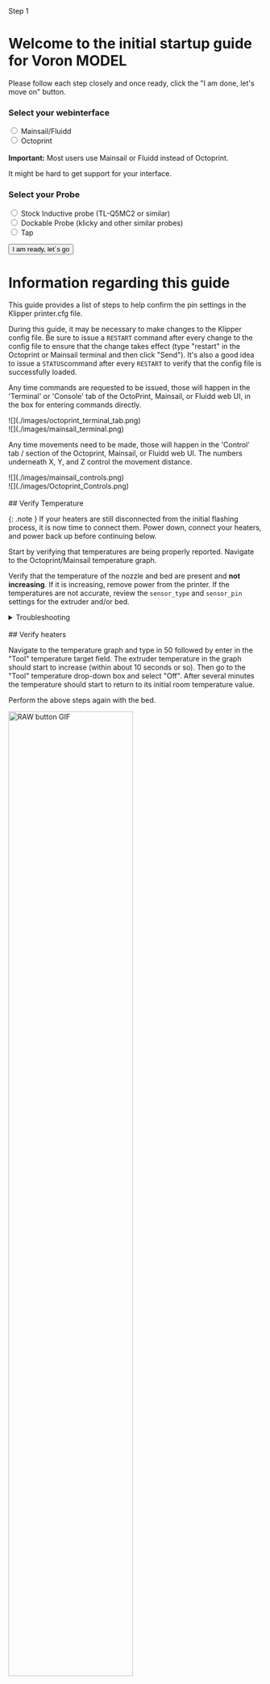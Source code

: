 <!-- 

NOTES ON EDITING: 

The intial startup pages are not in order down here. The order does not matter and can be freely changed in buttons.js (see instructions there)
To add a page, simply copy the code below, put it at the bottom of the page and change the "CHANGE_ME" id to an unusued ID (refer to buttons.js PAGE ID section). If the page you are adding is printer specific, please locate the corresponding section and insert it there. The ID name does not matter but should be chosen somewhat on topic. Once done, refer to Buttons.js to add the page to the site. 

<div id="CHANGE_ME" class="defaulthide hide" markdown="1">
FILL IN YOUR CONTENT HERE IN MARKDOWN
</div>

-->


<!-- leave this stuff here alone :) -->
<link  rel="stylesheet"  href="style.css">
<script src="buttons.js"> </script>
<script src="https://ajax.googleapis.com/ajax/libs/jquery/3.6.3/jquery.min.js"></script>
<body onload="checkstatus(), testscript()">

<!-- progress bar -->
<div class="defaulthide" id="progressdiv">
<div class="progress">
  <div id="progressbar" class="progress-bar progress-bar-striped bg-danger progress-bar-animated" role="progressbar" style="width: 8.33333333333%" aria-valuenow="20" aria-valuemin="0" aria-valuemax="120">Step 1</div>
</div>
</div>

<!-- PAGES BEGIN -->

<!-- Options Selection -->
<div id="0" class="defaulthide hide" markdown="1">

# Welcome to the initial startup guide for Voron <span id="printermodel">MODEL</span>
Please follow each step closely and once ready, click the "I am done, let's move on" button.

### Select your webinterface
<div class="form-check">
  <input class="form-check-input" type="radio" name="flexRadioDefault" id="mainsailos" onchange="hideoctowarning()">
  <label class="form-check-label" for="mainsailos">
    Mainsail/Fluidd
  </label>
</div>

<div class="form-check">
  <input class="form-check-input" type="radio" name="flexRadioDefault" id="octoprint" onchange="showoctowarning()" >
  <label class="form-check-label" for="octoprint">
    Octoprint
  </label>
</div>

<div id="octowarning" class="defaulthide">
 <br>
<div class="alert alert-warning" role="alert"><i class="fa fa-warning"></i><b> Important:</b> Most users use Mainsail or Fluidd instead of Octoprint.<p>It might be hard to get support for your interface.</p></div>
</div>

<div id="ProbeSelect" class="defaulthide hide" markdown="1">

### Select your Probe

  <div class="form-check">
    <input class="form-check-input" type="radio" name="probeSelect" id="inductive">
    <label class="form-check-label" for="inductive">
      Stock Inductive probe (TL-Q5MC2 or similar)
    </label>
  </div>

  <div class="form-check">
    <input class="form-check-input" type="radio" name="probeSelect" id="dockable">
    <label class="form-check-label" for="dockable">
      Dockable Probe  (klicky and other similar probes) 
    </label>
  </div>


  <div id="TapSelect" class="form-check">
    <input class="form-check-input" type="radio" name="probeSelect" id="tap">
    <label class="form-check-label" for="tap">
      Tap
    </label>
  </div>
</div>

<button type="button" class="text-center btn btn-danger margin-right2 btn-spacing-mobile" id="button-start" onclick="start()">I am ready, let´s go</button>




</div> 


<!-- START OF CONTENT-->
<!-- Guide Information -->
<div id="info" class="defaulthide hide" markdown="1">


# Information regarding this guide
This guide provides a list of steps to help confirm the pin settings in the Klipper printer.cfg file.

During this guide, it may be necessary to make changes to the Klipper config file. Be sure to issue a ```RESTART``` command after every change to the config file to ensure that the change takes effect (type "restart" in the Octoprint or Mainsail terminal and then click "Send"). It's also a good idea to issue a ```STATUS```command after every ```RESTART``` to verify that the config file is successfully loaded.

Any time commands are requested to be issued, those will happen in the 'Terminal' or 'Console' tab of the OctoPrint, Mainsail, or Fluidd web UI, in the box for entering commands directly.

<div class="defaulthide octoprintclass" markdown="1">
![](./images/octoprint_terminal_tab.png)
</div>

  
<div class="defaulthide mainsailclass" markdown="1">
![](./images/mainsail_terminal.png)
</div>

Any time movements need to be made, those will happen in the 'Control' tab / section of the Octoprint, Mainsail, or Fluidd web UI. The numbers underneath X, Y, and Z control the movement distance.

<div class="defaulthide mainsailclass" markdown="1">
![](./images/mainsail_controls.png)
</div>


<div class="defaulthide octoprintclass" markdown="1">
![](./images/Octoprint_Controls.png)
</div>
<br>


</div>
 
<!-- Verify your heaters -->
<div class="defaulthide hide" id="verifytemp" markdown="1">
## Verify Temperature 

{: .note }
If your heaters are still disconnected from the initial flashing process, it is now time to connect them.  Power down, 
connect your heaters, and power back up before continuing below.

Start by verifying that temperatures are being properly reported. Navigate to the Octoprint/Mainsail temperature graph.


Verify that the temperature of the nozzle and bed are present and **not increasing**. If it is increasing, remove power from the printer. If the temperatures are not accurate, review the `sensor_type` and `sensor_pin` settings for the extruder and/or bed.
<br>

<details markdown="1" markdown="1">
  <summary>Troubleshooting</summary>
  * If your Thermistors are not working as they should (Rapidly changing temperatures for example). Double check all your crimps and wires. 
  * A Multimeter in continuity mode is a useful tool for this
  * You can also download your klipper log file and upload it to [Klippylyzer](https://klippylyzer.github.io/)
  * If the temperature is rising rapidly, the heater is probably powered for some reason.  This could indicate a wiring error, or an issue with the control board.
</details>
<br>
</div>

<div class="defaulthide hide" id="verifyheater" markdown="1">
## Verify heaters
 

Navigate to the temperature graph and type in 50 followed by enter in the "Tool" temperature target field. The extruder temperature in the graph should start to increase (within about 10 seconds or so). Then go to the "Tool" temperature drop-down box and select "Off". After several minutes the temperature should start to return to its initial room temperature value. 

Perform the above steps again with the bed.



<img src="images/heaters.gif" alt="RAW button GIF" width="70%">

<details markdown="1">
  <summary>Troubleshooting</summary>
  * If the temperature does not increase, then verify the `heater_pin` setting in the config's `[extruder]` or `[heater_bed]` section
  * If the temperature increases on an unexpected sensor, you likely have either the thermistor connections swapped, or the heater connections swapped.
  * For the heated bed, on models with a mains heated bed.
    * check if the SSR indicator light is blinking/solid.  If it is, you know everything up to the ssr is working, but something may be wrong on the mains side.
    * if the SSR light is not on, you likely have an issue on the control side.  One common mistake is getting the polarity of the control wires swapped:  make sure + on the Control board is connected to + on the SSR
</details>

<br>

</div>

<!-- V0 ONLY from now on-->
<!-- V0 Motors and Stepper buzz -->
<div class="defaulthide" id="v0motor" markdown="1">
## Stepper Motor Check

To verify that each stepper motor is operating correctly, send an appropriate `STEPPER_BUZZ` command, such as:

`STEPPER_BUZZ STEPPER=stepper_x`

The STEPPER_BUZZ command will cause the given stepper to move one millimeter in a positive direction and then it will return to its starting position.  This movement cycle will repeat 10 times.

You will be looking for three things:
  1. Ensure that the motor which responds is the one you expected.
  1. Ensure that the motor moves cleanly:  forward, pause, back, pause, repeat.  Lack of movement, or vibrating or buzzing oddly are all cause for concern
  1. Ensure that the motor moves the correct direction first.  If the movement is backwards, it is important to correct at this stage.

{: .note }
A single test of each motor is being used to confirm multiple aspects of its function:  that the motor moves properly, that it's the correct motor, and what direction it moves.  Please make sure you confirm ALL stated expectations for each motor.  You can repeat the test multiple times if needed.


<img src="images/verifysteppers.gif" alt="RAW button GIF" width="70%">

Run this command for each of the motors:

| **Command**                                   | **Expectation**                                                |
|:-------------------------------------------|:----------------------------------------------------------------|
| STEPPER_BUZZ STEPPER=stepper_x           | The back left gantry motor will rotate clockwise first, then back counterclockwise   |
| STEPPER_BUZZ STEPPER=stepper_y           | The back right gantry motor will rotate clockwise first, then back counterclockwise  |
| STEPPER_BUZZ STEPPER=stepper_z           | the bed will move down, then back up                |
| STEPPER_BUZZ STEPPER=extruder            | The extruder moves.  Direction will be tested later for this motor                   |

<details markdown="1">
  <summary>Troubleshooting</summary>
  
* If the stepper does not move at all verify the following: the "enable_pin" and "step_pin" in your printer.cfg.

* If the stepper motor moves but does not return to its original position then verify the "dir_pin" setting.

* If the stepper motor oscillates in an incorrect direction, then it generally indicates that the "dir_pin" for the axis needs to be inverted. To do this, add a '!' in front of the "dir_pin". Example: "dir_pin: !PIN"

* If the motor moves significantly more or significantly less than one millimeter then verify the `rotation_distance` setting.

* If the motor buzzes, check the stepper motor wiring.

</details>
<p></p>
![](./images/V0-motor-configuration-guide.png)
<br>


</div>
<!-- -->
<!-- V0 Homing -->
<div class="defaulthide" id="v0homing" markdown="1">

## XY Homing Check

At this point everything is ready to home X and Y.

{: .warning} 
>You need to be able to quickly stop the printer in case something goes wrong (e.g. the tool head goes the wrong direction).  There are a few ways of doing this:
>
> 1. Use the E-stop button on the display (if installed).  On the Mini12864 it is the small button underneath the main control knob.  Test the button and see what happens -  Klipper should shut down. The Raspberry Pi and OctoPrint/Mainsail/Fluidd should still be running but disconnected from Klipper.  
> 2. Have a computer right next to the printer with the `RESTART` or `M112` command already in the terminal command line.  When you start homing the printer, if it goes in the wrong direction, quickly send the restart command and it will stop the printer.
> 3. As a "nuclear" option, power off the printer with the power switch if something goes wrong.  This is not ideal because it may corrupt the files on the SD card and to recover would require reinstalling everything from scratch.

<div class="defaulthide mainsailclass" markdown="1">
{: .note }
After a shutdown, press the `FIRMWARE_RESTART` button in Mainsail or Fluidd to resume normal operation
</div>
<div class="defaulthide octoprintclass" markdown="1">
{: .note }
After a shutdown, press "Connect" in the upper left corner of OctoPrint. Next, in the Octoprint terminal window send a `FIRMWARE_RESTART` to get the printer back up and running.
</div>

Once there is a _tested_ process for stopping the printer in case of something going wrong,  you can test X and Y movement.   First, send a `G28 X` command. This will only home X: The bed should  *move down slightly and then the toolhead should move to the right until it hits the X endstop*. 

* If the bed moves upwards before moving to the right, you must reverse your z stepper directions in the config.
* If the toolhead moves in an incorrect direction, stop it with emergency stop, take note of what direction it went, and move on to testing Y

Next, test Y: run `G28 Y`.  The bed should move down slightly, and then the toolhead should move towards the back of the printer until it hits the Y endstop.  

{: .note}
In a CoreXY configuration, both motors motors work together to move the printer in X or Y (think Etch A Sketch). As a result, testing X homing alone tells us very little.  We *must* test X and Y in order to determine what (if any) adjustments are needed


If either axis does not move the toolhead in the expected or correct direction, refer to the table below to figure out how to correct it.  If you need to invert the direction of one of the motors, invert the direction pin definition by adding a `!` to the pin name. For example, `dir_pin: PB2` would become `dir_pin: !PB2`.  (if the entry already has a `!`, remove it instead).   If the motors are going in directions that match the lower row of the chart, physically swap your X and Y (A and B) motor connectors at the MCU.

* [stepper x] = Motor B
* [stepper y] = Motor A

## Motor Configuration Guide for the Voron V0


![](./images/V0-motor-configuration-guide.png)

<br>

</div>
<!-- V0 ENDSTOP -->
<div class="defaulthide" id="v0endstop" markdown="1">

## Z Endstop Location 

### V0.2
For V0.2 the Z endstop is located at the bottom of the machine. After homing Z you can use the `Z_ENDSTOP_CALIBRATE` command to find the correct position_endstop value automatically. 

### V0.0 & V0.1
The V0.0 and V0.1 uses the bed assembly to contact the Z endstop switch via an adjustable screw in the T8 nut block. Ideally the activation of that switch will be at the exact bed height at which your nozzle also reaches the bed surface. However there is a window of travel from the moment that switch is activated to the point at which that switch bottoms out, this window is about 0.6mm.  As a result, calibrating Z on these printers is a 2 step process:
1. Adjust the screw, so that the endstop is triggered just slightly before the nozzle hits the bed (within about 0.6mm)
1. Use the  `Z_ENDSTOP_CALIBRATE`routine (below) to fine tune the calibration of the endstop switch in software.

### Z Endstop Calibrate
We will use a piece of copy paper to set the height of our nozzle relative to the endstop position, do this test with your nozzle cold. When the nozzle is heated, its position (relative to the bed) changes due to thermal expansion. This thermal expansion is typically around a 100 microns, which is about the same thickness as a typical piece of printer paper. The exact amount of thermal expansion isn’t crucial, just as the exact thickness of the paper isn’t crucial. Start with the assumption that the two are equal.
* Home z
* Place the piece of copy paper on the bed
* Run the `Z_ENDSTOP_CALIBRATE` command.
<div class="defaulthide octoprintclass" markdown="1">
* move the nozzle closer to the bed in small increments, using `TESTZ Z=` commands.
</div>

<div class="defaulthide mainsailclass" markdown="1">
* a dialog box will open that allows you to move the nozzle up and down by preset amounts.
* move the nozzle closer to the bed in small increments, using the controls in the dialog
</div>
* after each movement push the paper back and forth to check if the nozzle is in contact with the paper and to feel the amount of friction. 
* Continue issuing commands until you feel a small amount of friction when testing with the paper. If too much friction is found then you can use a positive Z value to move the nozzle up.
* Once you have found the correct height, run the `ACCEPT` command
* run the `SAVE_CONFIG` command



This value that we just calculated is now in your config (note: save_config stores things down at the bottom of your config, not in the main section) and it represents the distance from the point that the nozzle touches the bed surface to when the bed assembly triggers the z endstop switch. It also represents your maximum Z travel distance.

<br>




</div>
<!-- Bed Leveling -->
<div class="defaulthide" id="v0bedscrews" markdown="1">
## Bed Leveling

### Bed Screws

The V0 uses manual bed leveling. The bed is small enough and thick enough that a mesh or other types of per print leveling should not be needed. There is a macro in Klipper to help with the manual bed leveling process: `BED_SCREWS_ADJUST`

This tool will move the printer's nozzle to each screw XY location and then move the nozzle to a Z=0.3 height. At this point one can use the "paper test" to adjust the bed screw directly under the nozzle. See the information described in "the paper test", but adjust the bed screw instead of commanding the nozzle to different heights. Adjust the bed screw until there is a small amount of friction when pushing the paper back and forth. This process will move all three mounting points of your bed closer to the nozzle so it is critical that you re-run the Z offset adjust after completing this section.

Once the screw is adjusted so that a small amount of friction is felt, run either the `ACCEPT` or `ADJUSTED` command. Use the `ADJUSTED` command if the bed screw needed an adjustment (typically anything more than about 1/8th of a turn of the screw). Use the `ACCEPT` command if no significant adjustment is necessary. Both commands will cause the tool to proceed to the next screw. (When an `ADJUSTED` command is used, the tool will schedule an additional cycle of bed screw adjustments; the tool completes successfully when all bed screws are verified to not require any significant adjustments.) One can use the `ABORT` command to exit the tool early.

After the `BED_SCREWS_ADJUST` command has been completed rerun the `Z_ENDSTOP_CALIBRATE` command to to bring your nozzle to the correct Z=0 position.

<br>

</div>

<!-- 00 Point -->
<div class="defaulthide" id="v000" markdown="1">
## Define 0,0 Point

The homing position is not at the typical location of 0,0 but at the maximum travel location.  The actual numbers vary by printer build size.

Depending on bed location, the positional parameters may need to be adjusted to re-locate the 0,0 point.

1. Start by re-running `G28 X Y` to home X and Y.  After this, the nozzle will be at the maximum X,Y as defined by *position_max* under *[stepper_x]* and *[stepper_y]*. 
2. Using the OctoPrint or Mainsail controls, move the nozzle to the front left corner of the bed.
3. If the left corner of the bed cannot be reached within 3-5mm, the bed location needs to be physically adjusted (if possible). Move the bed on the extrusions or move the extrusions to get the bed location within range.
	* If questionable, turn off motors and attempt to move the gantry by hand to see if the front left corner can physically be reached by the nozzle.
4. Once the nozzle is close to the front left corner of the bed but still on the bed, send an `M114` command to retrieve the current location.
	* *Note: Due to other tolerances, it is usually not recommended to have the 0,0 exactly on the corner of the bed or build surface. Spec bed sizes are always slightly larger than the defined print volume so print volume loss will be minimal.*

If X and Y offsets are less than 1mm and 0,0 is over the bed, nothing needs to be changed.

If X and Y offsets are within 5mm or 0,0 is past the bed, the *position_max* values should be adjusted to change where the 0,0 point is computed.  If the 0,0 is over the bed, the distance from the home point to the front left (*position_max*) must be increased.  If the 0,0 is past the bed, the distance must be decreased. The amount is determined by the output of the `M114` command. Update *position_max* and *position_endstop* for both *[stepper_x]* and *[stepper_y]* as follows:

* For X: New = Current - Get Position X (M114) Result
* For Y: New = Current - Get Position Y (M114) Result

*If the Z endstop pin location has been previously defined, be sure to re-follow the process to set the Z endstop pin location (if applicable).*

If anything is updated in the printer configuration file, save the file and restart Klipper using `FIRMWARE_RESTART`.

</div>

<!-- V0 END-->

<!-- V1/Trident START-->
<!-- Trident Motor Check-->
<div class="defaulthide" id="v1motor" markdown="1">
## Stepper Motor Check

To verify that each stepper motor is operating correctly, send a `STEPPER_BUZZ` command, such as:

`STEPPER_BUZZ STEPPER=stepper_x`

The STEPPER_BUZZ command will cause the given stepper to move one millimeter in a positive direction and then it will return to its starting position.  This movement cycle will repeat 10 times.

You will be looking for three things:
  1. Ensure that the motor which responds is the one you expected.
  1. Ensure that the motor moves cleanly:  forward, pause, back, pause, repeat.  Lack of movement, or vibrating or buzzing oddly are all cause for concern
  1. Ensure that the motor moves the correct direction first.  If the movement is backwards, it is important to correct at this stage.

{: .note }
A single test of each motor is being used to confirm multiple aspects of its function:  that the motor moves properly, that it's the correct motor, and what direction it moves.  Please make sure you confirm ALL stated expectations for each motor.  You can repeat the test multiple times if needed.


<img src="images/verifysteppers.gif" alt="RAW button GIF" width="70%">

Run this command for each of the motors:

| **Command**                                   | **Expectation**                                                |
|:-------------------------------------------|:----------------------------------------------------------------|
| STEPPER_BUZZ STEPPER=stepper_x           | The back left gantry motor will rotate clockwise first, then back counterclockwise   |
| STEPPER_BUZZ STEPPER=stepper_y           | The back right gantry motor will rotate clockwise first, then back counterclockwise  |
| STEPPER_BUZZ STEPPER=stepper_z           | the front left corner of the bed moves down, then back up                |
| STEPPER_BUZZ STEPPER=stepper_z1          | the back of the bed moves down, then back up                                   |
| STEPPER_BUZZ STEPPER=stepper_z2          | The front right corner of the bed moves down, then back up                           |
| STEPPER_BUZZ STEPPER=extruder            | The extruder moves.  Direction will be tested later for this motor                   |


<details markdown="1">
  <summary>Troubleshooting</summary>
  
* If the stepper does not move at all
  * Verify the `enable_pin` and `step_pin` in your printer.cfg.
  * Verify that the motor driver has power

* If the stepper motor moves but does not return to its original position then verify the `dir_pin` setting.

* If the wrong motor moves, verify that the correct motors are plugged into the correct ports of the controller

* If the stepper motor movement is backwards, then it generally indicates that the "dir_pin" for the axis needs to be inverted. Add a '!' in front of the "dir_pin", or remove it if already present. Example: `dir_pin: PA1` -> `dir_pin: !PA1`

* If the load moves significantly more or significantly less than one millimeter then verify the `rotation_distance` setting.

* If the motor buzzes without making clean 1mm movements, check the [stepper motor wiring](/build/electrical/#stepper-motor-wiring)

</details>

![](./images/VT-motor-configuration-guide.png)

<br>


</div>
<!-- Trident Homing -->
<div class="defaulthide" id="v1homing" markdown="1">

## XY Homing Check

At this point everything is ready to home X and Y.

{: .warning} 
>You need to be able to quickly stop the printer in case something goes wrong (e.g. the tool head goes the wrong direction).  There are a few ways of doing this:
>
> 1. Use the E-stop button on the display (if installed).  On the Mini12864 it is the small button underneath the main control knob.  Test the button and see what happens -  Klipper should shut down. The Raspberry Pi and OctoPrint/Mainsail/Fluidd should still be running but disconnected from Klipper.  
> 2. Have a computer right next to the printer with the `RESTART` or `M112` command already in the terminal command line.  When you start homing the printer, if it goes in the wrong direction, quickly send the restart command and it will stop the printer.
> 3. As a "nuclear" option, power off the printer with the power switch if something goes wrong.  This is not ideal because it may corrupt the files on the SD card and to recover would require reinstalling everything from scratch.

<div class="defaulthide mainsailclass" markdown="1">
{: .note }
After a shutdown, press the `FIRMWARE_RESTART` button in Mainsail or Fluidd to resume normal operation
</div>
<div class="defaulthide octoprintclass" markdown="1">
{: .note }
After a shutdown, press "Connect" in the upper left corner of OctoPrint. Next, in the Octoprint terminal window send a `FIRMWARE_RESTART` to get the printer back up and running.
</div>

Once there is a _tested_ process for stopping the printer in case of something going wrong,  you can test X and Y movement.   First, send a `G28 X` command. This will only home X: The bed should  *move down slightly and then the toolhead should move to the right until it hits the X endstop*. 

* If the bed moves upwards before moving to the right, you must reverse your z stepper directions in the config.
* If the toolhead moves in an incorrect direction, stop it with emergency stop, take note of what direction it went, and move on to testing Y

Next, test Y: run `G28 Y`.  The toolhead should move up slightly, and then towards the back of the printer until it hits the Y endstop.  

{: .note}
In a CoreXY configuration, both motors motors work together to move the printer in X or Y (think Etch A Sketch). As a result, testing X homing alone tells us very little.  We *must* test X and Y in order to determine what (if any) adjustments are needed


If either axis does not move the toolhead in the expected or correct direction, refer to the table below to figure out how to correct it.  If you need to invert the direction of one of the motors, invert the direction pin definition by adding a `!` to the pin name. For example, `dir_pin: PB2` would become `dir_pin: !PB2`.  (if the entry already has a `!`, remove it instead).   If the motors are going in directions that match the lower row of the chart, physically swap your X and Y (A and B) motor connectors at the MCU.

* [stepper x] = Motor B
* [stepper y] = Motor A

## Motor Configuration Guide for the Voron Trident


![](./images/VT-motor-configuration-guide.png)

<br>

</div>


<!-- Trident Leveling-->


<div class="defaulthide" id="ztilt" markdown="1">
## Bed Leveling

### Z Tilt 

The Trident uses automated bed leveling using 3 motors.  There is a macro `Z_TILT_ADJUST` built into Klipper for that function. It is very similar to the `QUAD_GANTRY_LEVEL` used by V2, but supports 3 or more motors. Run the `Z_TILT_ADJUST` and it will probe each of the 3 points 3 times, average the readings, then make adjustments until the gantry is level.

After that process has been completed, re-home z by running `G28 Z`.

### Tilt with Heated Bed and Chamber

Set your bed temperature to 100C

This will be the first time that a `Z_TILT_ADJUST` has been run at a high chamber temperature.  To ensure that the probe has stabilized with the heated bed at 100C run `PROBE_ACCURACY` with the nozzle at the center of the bed.  If the values are trending (increasing or decreasing) throughout the 10 probes or the standard deviation is greater than 0.003mm, wait another 5 minutes and try again.

Once the readings are stable, run `Z_TILT_ADJUST`.  Make a note of how long the probe readings took to stabilize for when starting prints - typically a cold printer takes 10-20 minutes to stabilize at temperature.

</div>





<!-- V1 END -->
<!-- V2 Start -->
<!-- V2 Motors -->

<div class="defaulthide" id="v2motor" markdown="1">
## Stepper Motor Check

To verify that each stepper motor is operating correctly, send a command such as :

`STEPPER_BUZZ STEPPER=stepper_x`

The STEPPER_BUZZ command will cause the given stepper to move one millimeter in a positive direction and then it will return to its starting position.  This movement cycle will repeat 10 times.

You will be looking for three things:
  1. Ensure that the motor which responds is the one you expected.
  1. Ensure that the motor moves cleanly:  forward, pause, back, pause, repeat.  Lack of movement, or vibrating or buzzing oddly are all cause for concern
  1. Ensure that the motor moves the correct direction first.  If the movement is backwards, it is important to correct at this stage.

{: .note }
A single test of each motor is being used to confirm multiple aspects of its function:  that the motor moves properly, that it's the correct motor, and what direction it moves.  Please make sure you confirm ALL stated expectations for each motor.  You can repeat the test multiple times if needed.


<img src="images/verifysteppers.gif" alt="RAW button GIF" width="70%">

Run this command for each of the motors:

| **Command**                                   | **Expectation**                                                |
|:-------------------------------------------|:----------------------------------------------------------------|
| STEPPER_BUZZ STEPPER=stepper_x           | The back left gantry motor will rotate clockwise first, then back counterclockwise   |
| STEPPER_BUZZ STEPPER=stepper_y           | The back right gantry motor will rotate clockwise first, then back counterclockwise  |
| STEPPER_BUZZ STEPPER=stepper_z           | the front left corner of the bed moves up, then back down                |
| STEPPER_BUZZ STEPPER=stepper_z1          | the back left corner of the bed moves up, then back down                            |
| STEPPER_BUZZ STEPPER=stepper_z2          | The back right corner of the bed moves up, then back down                           |
| STEPPER_BUZZ STEPPER=stepper_z3          | The front right corner of the bed moves up, then back down                           |
| STEPPER_BUZZ STEPPER=extruder            | The extruder moves.  Direction will be tested later for this motor                   |


<details markdown="1">
  <summary>Troubleshooting</summary>
  
* If the stepper does not move at all
  * Verify the `enable_pin` and `step_pin` in your printer.cfg.
  * Verify that the motor driver has power

* If the stepper motor moves but does not return to its original position then verify the `dir_pin` setting.

* If the wrong motor moves, verify that the correct motors are plugged into the correct ports of the controller

* If the stepper motor movement is backwards, then it generally indicates that the "dir_pin" for the axis needs to be inverted. Add a '!' in front of the "dir_pin", or remove it if already present. Example: `dir_pin: PA1` -> `dir_pin: !PA1`

* If the load moves significantly more or significantly less than one millimeter then verify the `rotation_distance` setting.

* If the motor buzzes without making clean 1mm movements, check the [stepper motor wiring](/build/electrical/#stepper-motor-wiring)

</details><p></p>

![](./images/V2-motor-configuration-guide.png)

<br>


</div>
<!-- V2 Homing -->
<div class="defaulthide" id="v2homing" markdown="1">

## XY Homing Check

At this point everything is ready to home X and Y.

**Important:** You need to be able to quickly stop the printer in case something goes wrong (e.g. the tool head goes the wrong direction).  There are a few ways of doing this:

1. Use the E-stop button on the display (if installed).  On the Mini12864 it is the small button underneath the main control knob.  Test the button and see what happens -  Klipper should shut down. Raspberry Pi and OctoPrint/Mainsail/Fluidd should still be running but disconnected from Klipper.  Press "Connect" in the upper left corner of OctoPrint, then in the Octoprint terminal window send a `FIRMWARE_RESTART` to get the printer back up and running.
2. Have a computer right next to the printer with the `RESTART` or `M112` command already in the terminal command line in OctoPrint.  When you start homing the printer, if it goes in the wrong direction, quickly send the restart command and it will stop the printer.
3. As a "nuclear" option, power off the printer with the power switch if something goes wrong.  This is not ideal because it may corrupt the files on the SD card and to recover would require reinstalling everything from scratch.

Once there is a _tested_ process for stopping the printer in case of something going wrong,  you can test X and Y movement.  *note: you will need to test X AND Y before you can correctly determine what adjustments are needed.*  First, send a `G28 X` command. This will only home X: The tool head should *move up slightly and then move to the right until it hits the X endstop*. If it moves any other direction, abort, take note, but still move on to testing Y. Next, test Y: run `G28 Y`.  The toolhead should move to the back of the printer until it hits the Y endstop. In a CoreXY configuration, both motors have to move in order to get the toolhead to go in only and X or Y direction (think Etch A Sketch). If the gantry moves downward first before moving to the right, you must reverse your z stepper directions in the config.

If either axis does not move the toolhead in the expected or correct direction, refer to the table below to figure out how to correct it.  If you need to invert the direction of one of the motors, invert the direction pin definition by adding a `!` to the pin name. For example, `dir_pin: PB2` would become `dir_pin: !PB2`.  (if the entry already has a `!`, remove it instead).   If the motors are going in directions that match the lower row of the chart, physically swap your X and Y (A and B) motor connectors on the MCU.

* [stepper x] = Motor B
* [stepper y] = Motor A

## Motor Configuration Guide for the Voron V2


![](./images/V2-motor-configuration-guide.png)

<br>

</div>

<!-- V2 Bed Leveling -->
<div class="defaulthide" id="qgl" markdown="1">
## Bed Leveling

### Quad Gantry Level 

Since the V2 uses 4 independent Z motors, the entire gantry system must be specially levelled.  The macro to call this process is `QUAD_GANTRY_LEVEL` (sometimes referred to in conversation as 'QGL').  It will probe each of 4 points 3 times, average the readings, then make adjustments until the gantry is level.

If the process fails due to an “_out of bounds_” error, disable your stepper motors and slowly move your gantry or bed by hand until it is approximately flat. Re-home your printer (`G28`) and then rerun the sequence. You may have to run it more than once.  Make sure that the adjustment value for each stepper motor converges to 0. If it diverges, check to make sure you have your stepper motors wired to the correct stepper driver (check documentation).

### QGL with Heated Bed and Chamber

Run a `G28` command to home the printer since a `SAVE_CONFIG` restarts the printer.

This will be the first time that a Quad Gantry Level has been run at a high chamber temperature.  To ensure that the probe has stabilized with the heated bed at 100C and the hot end at 240C, run `PROBE_ACCURACY` with the nozzle at the center of the bed.  If the values are trending (increasing or decreasing) throughout the 10 probes or the standard deviation is greater than 0.003mm, wait another 5 minutes and try again.

Once the readings are stable, run `QUAD_GANTRY_LEVEL`.  Make a note of how long the probe readings took to stabilize for when starting prints - typically a cold printer takes 10-20 minutes to stabilize at temperature.

#### Common QGL Problems

* If the QGL is having issues with too high of a standard deviation and the printer is heated and stable, check Z belt tension.  Make sure they are reasonably tight and even.
* If QGL fails with being unable to reach the probe in time, do a `FIRMWARE_RESTART`, manually level the bed as closely as possible, then home (`G28`) and re-attempt.



</div>


<!-- V2 END -->

<!-- VSW START -->
<!-- VWS Motors -->
<div class="defaulthide" id="vswmotor" markdown="1">
## Stepper Motor Check

To verify that each stepper motor is operating correctly, send a `STEPPER_BUZZ` command, such as:

`STEPPER_BUZZ STEPPER=stepper_x`

The STEPPER_BUZZ command will cause the given stepper to move one millimeter in a positive direction and then it will return to its starting position.  This movement cycle will repeat 10 times.

You will be looking for three things:
  1. Ensure that the motor which responds is the one you expected.
  1. Ensure that the motor moves cleanly:  forward, pause, back, pause, repeat.  Lack of movement, or vibrating or buzzing oddly are all cause for concern
  1. Ensure that the motor moves the correct direction first.  If the movement is backwards, it is important to correct at this stage.

{: .note }
A single test of each motor is being used to confirm multiple aspects of its function:  that the motor moves properly, that it's the correct motor, and what direction it moves.  Please make sure you confirm ALL stated expectations for each motor.  You can repeat the test multiple times if needed.


<img src="images/verifysteppers.gif" alt="RAW button GIF" width="70%">

Run this command for each of the motors:

| **Command**                                   | **Expectation**                                                |
|:-------------------------------------------|:----------------------------------------------------------------|
| STEPPER_BUZZ STEPPER=stepper_x           | The left hand gantry motor will rotate counterclockwise first, then back clockwise   |
| STEPPER_BUZZ STEPPER=stepper_y           | The bed will move forward first, then return backward
| STEPPER_BUZZ STEPPER=stepper_z           | The right hand gantry motor will rotate counterclockwise first, then back clockwise                |
| STEPPER_BUZZ STEPPER=extruder            | The extruder moves.  Direction will be tested later for this motor                   |


<details markdown="1">
  <summary>Troubleshooting</summary>
  
* If the stepper does not move at all
  * Verify the `enable_pin` and `step_pin` in your printer.cfg.
  * Verify that the motor driver has power

* If the stepper motor moves but does not return to its original position then verify the `dir_pin` setting.

* If the wrong motor moves, verify that the correct motors are plugged into the correct ports of the controller

* If the stepper motor movement is backwards, then it generally indicates that the "dir_pin" for the axis needs to be inverted. Add a '!' in front of the "dir_pin", or remove it if already present. Example: `dir_pin: PA1` -> `dir_pin: !PA1`

* If the load moves significantly more or significantly less than one millimeter then verify the `rotation_distance` setting.

* If the motor buzzes without making clean 1mm movements, check the [stepper motor wiring](/build/electrical/#stepper-motor-wiring)

</details>

![](./images/SW-motor-configuration-guide.png)

<br>


</div>

<!-- VSW Endstops -->
<div  class="defaulthide"  id="vswendstop"  markdown="1">

## Endstop Check

{: .note }
this document describes testing x and y endstops.  if you will be using sensorless homing, test any physical endstops you do have, and refer to the [sensorless homing guide](/tuning/sensorless.html).

Slowly move the toolhead and bed to the center, then send the `QUERY_ENDSTOPS` command. The terminal window should respond with the following:


```
Send: QUERY_ENDSTOPS

Recv: x:open y:open z:open
```

If either "X" or "Y" shows "triggered", double-check to make sure none of them are pressed. 

Next, move the toolhead all the way to the right until you hear a clicking sound, then send the `QUERY_ENDSTOPS` command again. <br>

Make sure that the X endstop says "triggered" and the Y and Z endstops stay open.

Next, return the toolhead to the middle, and move the bed all the way forward.   This should result in the Y endstop reading "triggered" 

{: .note }
The Voron Switchwire, uses a "probe virtual endstop" for Z, so the Z endstop will be dealt with in a later step


<details  markdown="1">

<summary>Troubleshooting</summary>

* <p markdown="1">If one of the endstops acts backwards (reading "TRIGGERED" when open and vice-versa), go into the printer configuration file (typically printer.cfg) and add or remove the ! in front of the pin identifier. 
For example, if the X endstop was inverted, add a ! in front of the pin number as follows: 
<br>`endstop_pin: P1.28` -> `endstop_pin: !P1.28` 
<br>Be warned however:  All stock Voron endstops are N.C. switches connected to GND.  If a stock endstop requires `!` it may indicate a wiring issue</p>

* <p>If the endstop cannot be reached with the toolhead, make sure that you don't have any rubber rail stoppers left on the rail. </p>

* <p>If there are no rubber rail stoppers in place and you still can't trigger the endstop, make sure that your gantry is deracked. <a  href="https://www.youtube.com/watch?v=cOn6u9kXvy0">Gantry deracking</a>  </p>

* if a switch seems "slow" to respond, you may need to add a software controlled pullup to its pin, using `^`.  Most controllers in Vorons have hardwired pullups, and do not require this, but there are always exceptions.

</details>

<br />


</div>

<!-- V0 Homing -->
<div class="defaulthide" id="vswhoming" markdown="1">

## XY Homing Check

At this point everything is ready to home X and Y.

{: .warning} 
>You need to be able to quickly stop the printer in case something goes wrong (e.g. the tool head goes the wrong direction).  There are a few ways of doing this:
>
> 1. Use the E-stop button on the display (if installed).  On the Mini12864 it is the small button underneath the main control knob.  Test the button and see what happens -  Klipper should shut down. The Raspberry Pi and OctoPrint/Mainsail/Fluidd should still be running but disconnected from Klipper.  
> 2. Have a computer right next to the printer with the `RESTART` or `M112` command already in the terminal command line.  When you start homing the printer, if it goes in the wrong direction, quickly send the restart command and it will stop the printer.
> 3. As a "nuclear" option, power off the printer with the power switch if something goes wrong.  This is not ideal because it may corrupt the files on the SD card and to recover would require reinstalling everything from scratch.

<div class="defaulthide mainsailclass" markdown="1">
{: .note }
After a shutdown, press the `FIRMWARE_RESTART` button in Mainsail or Fluidd to resume normal operation
</div>
<div class="defaulthide octoprintclass" markdown="1">
{: .note }
After a shutdown, press "Connect" in the upper left corner of OctoPrint. Next, in the Octoprint terminal window send a `FIRMWARE_RESTART` to get the printer back up and running.
</div>

Once there is a _tested_ process for stopping the printer in case of something going wrong,  you can test X and Y movement.   
First, test Y: run `G28 Y`.  The toolhead should move up slightly, and then the bed should move forward until it triggers the Y endstop.  If the bed moves the wrong direction, you probably need to invert its dir_pin.

{: .note}
In a CoreXZ configuration, two motors motors work together to move the printer in X and Z (think Etch A Sketch). As a result, you need to look at something that was supposed to be an X move, AND something that was supposed to be a Z move to fully identify problems.

Next, send a `G28 X` command. This will only home X: The toolhead should  move up slightly and then move to the right until it hits the X endstop. 

Finally, send a `G28 Z` command.  Note that this will actually force homing all axes.  So:
  1. The toolhead will lift slightly
  1. The toolhead will home to the right
  1. The bed will home to the front
  1. The toolhead  and bed (X and Y axes) will return to center
  1. The toolhead will move down, and home to the bed, using the probe

* If the toolhead moves differently than expected, use the chart below to correct it.
* If the bed moves unexpectedly, this probably means the Y motor is swapped with one of the X/Z motors.




If the x or z axis does not move the toolhead in the expected or correct direction, refer to the table below to figure out how to correct it.  If you need to invert the direction of one of the motors, invert the direction pin definition by adding a `!` to the pin name. For example, `dir_pin: PB2` would become `dir_pin: !PB2`.  (if the entry already has a `!`, remove it instead).   If the motors are going in directions that match the lower row of the chart, physically swap your X and Y (A and B) motor connectors at the MCU.

## Motor Configuration Guide for the Voron Switchwire


![](./images/SW-motor-configuration-guide.png)

<br>

</div>

<div class="defaulthide" id="vwsbedlocating"  markdown="1">
</div>





<!-- VSW END -->

<!--  GENERAL STUFF GOES HERE -->

<!-- Endstop Pin -->
<div class="defaulthide" id="zendstop" markdown="1">
## Z Endstop Pin Location

<div class="defaulthide dockableclass" markdown=1>
{: .note }
Some dockable probe users choose to use their probe as a "z virtual endstop", and thus will not have a z endstop to locate.  If this is you, you probably just want to use the coordinates of the center of your bed for this step.  Also note that these coordinates will likely be in your "klicky macros", rather than the locations mentioned below.
</div>

<div class="defaulthide tapclass" markdown=1>
{: .note }
As a Tap user, you do not actually have a z endstop to locate.  Instead, simply set the  `[homing_override]` or `[safe_z_home]` coordinates to the center of your bed
</div>

* Start by re-running `G28 X Y` to home X and Y.
* Using the software controls, move the nozzle until it is directly over the Z endstop switch.
* Send an `M114` command and record the X and Y values.
* Update the homing routing in the printer configuration file under *[homing_override]* or *[safe\_z\_home]* with those values.
* Restart Klipper with `FIRMWARE_RESTART`. 
* Run a full `G28` and make sure that the printer properly homes X, Y, and Z.  
</div>

<!-- Probe Check -->
<div class="defaulthide" id="probecheck" markdown="1">

## Probe Check

<div class="defaulthide dockableclass" markdown=1>
{: .note }
If you haven't already, this is probably a good time to get your dockable probe up and running, including picking up out of the dock. If you are using klicky macros, there is documentation [here](https://github.com/jlas1/Klicky-Probe/tree/main/Klipper_macros).  You should NOT enable the klicky meshing module at this time:  that will come later.
</div>

### Probe Testing

With the toolhead in the center of the bed, reconfirm that the probe is working correctly.
<div class="defaulthide inductiveclass" markdown=1>
When it is far from the bed, `QUERY_PROBE` should return “open”. When a metal object is close to the probe, `QUERY_PROBE` should return “triggered”. If the signal is inverted, add a “!” In front of the pin definition (ie, `pin: ! z:P1.24` ).

Slowly reduce your Z height and run `QUERY_PROBE` each time until `QUERY_PROBE` returns “triggered” - make sure the nozzle is not touching the print surface (and has clearance). 
</div>
<div class="defaulthide dockableclass" markdown=1>
There are 3 states to test with your dockable probe:
1. Probe not attached:
  a. Remove the probe from the toolhead.
  b. run `QUERY_PROBE`.  It is expected to return "triggered"
2. When the probe is attached, but not triggered.
  a. Attach the probe to the toolhead
  b. run `QUERY_PROBE. It is expected to return "open"
3. When the probe is attached, *and triggered*.
  a. Keep the probe attached to the toolhead
  b. activate  the probe switch with your finger, and *while keeping the switch pressed*,
  c. run `QUERY_PROBE`.  It is expected to return "triggered"
</div>
<div class="defaulthide tapclass" markdown=1>
{: .note }
There are software configuration instructions for Tap, including an important activation macro located [here](https://github.com/VoronDesign/Voron-Tap/blob/main/config/tap_klipper_instructions.md).  Note that without this macro, it is likely you will accidentally hit your bed with a fully heated hotend, and ruin your PEI.
 

Test that when the toolhead is in its normal (down) position, `QUERY_PROBE` indicates "open", and when the toolhead is lifted slightly, `QUERY_PROBE` indicates "triggered"
</div>


### Probe Accuracy Check

With the bed and hotend cold (for now), move the probe to the center of the bed and run `PROBE_ACCURACY`. It will probe the bed 10 times in a row and output a standard deviation value at the end. Make sure that the sensed distance is not trending (gradually decreasing or increasing over the 10 probes) and that the standard deviation is less than 0.003mm.

Example of unstable `PROBE_ACCURACY` (trending downward during warm up).

```
Send: PROBE_ACCURACY
Recv: // PROBE_ACCURACY at X:125.000 Y:125.000 Z:7.173 (samples=10 retract=2.000 speed=2.0
Send: M105
Recv: // probe at 125.000,125.000 is z=4.975000
Recv: // probe at 125.000,125.000 is z=4.960000
Recv: // probe at 125.000,125.000 is z=4.955000
Recv: // probe at 125.000,125.000 is z=4.952500
Recv: // probe at 125.000,125.000 is z=4.950000
Recv: // probe at 125.000,125.000 is z=4.947500
Recv: // probe at 125.000,125.000 is z=4.942500
Recv: // probe at 125.000,125.000 is z=4.937500
Recv: // probe at 125.000,125.000 is z=4.937500
Recv: // probe at 125.000,125.000 is z=4.932500
Recv: // probe accuracy results: maximum 4.975000, minimum 4.932500, range 0.042500, average 4.949000, median 4.948750,
standard deviation 0.011948
```

<details markdown="1">
  <summary>Troubleshooting</summary>
  * If the probe is stuck always showing triggered  (or always open) It is typically indicitive of a wiring issue:
    * Make sure that the physical wiring has (G)round, (S)ignal, and (V)oltage correctly connected
    * If there is a jumper to select the supply voltage for your probe, make sure it is set correctly
    * Make sure the klipper `[probe] pin:` matches where your probe is actually connected
  * If the probe is trending one direction or the other in the accuracy check, it is typically indicitive of a mechanical issue
    * Check grub screws on the z drives
    * check z belt tension (if applicable)
    * if all else fails, try reducing the `[Probe] speed:`
</details>
</div>
<br>

<!-- Probe Calibration -->
<div class="defaulthide" id="probecalibrate" markdown="1">
## Probe Calibration

Although we've already tested the probe, the probe has not yet been calibrated, this means that it is just blindly treating the position where the probe activates as z=0, which almost certainly not correct.  

{: .note }
Note:  Users of Beacon, Cartographer, or the Btt Eddy Probe should follow the calibration instructions from their respective manufacturers, and skip this process.

1. Home the printer: `G28`
1. Move the toolhead to the center of the bed.  For a 300mm printer, that command might be: `G0 X150 Y150 F6000`.  Adjust as necessary for your build
1. run the command `probe_calibrate`
1. if you are using a dockable probe, such as klicky, you will now need to remove the probe from the toolhead by hand.
1. Conduct "the paper test":  
    1. Place a piece of typical printer paper on the bed.
    1. Using either the testz command as shown in the console, or the "Manual Probe" popup in mainsail/fluidd, move the toolhead down until you start to feel resistance from the nozzle against the piece of paper.
    1. execute the command `accept`, or press the "accept" button
    1. execute the command `save_config`.  Klipper will then restart, saving the new calibration.

{: .note }
When moving in small increments during the paper test, klipper will use a back & forth motion, which is intended to negate back lash issues during the test. Don't worry!  we promise, after the back and forth is complete, the end delta is the distance you requested.  It just went the long way to get there.

![](./images/mainsail_manual_probe.png)

</div>

<!-- 00 Point General-->
<div class="defaulthide" id="point00" markdown="1">
## Define 0,0 Point

The homing position is not at the typical location of 0,0 but at the maximum travel location.  The actual numbers vary by printer build size.

{: .note }
> * In all Vorons, we use standard cartesian coordinates.  This means that when you see a number like 0,0, the first number represents left/right movement, and the second number represents forward/back movement.
> * It is also accepted practice that 0 is at the LEFT, and 0 is at the FRONT.  So when we refer to the 0,0 point, we are referring to the nozzle of the printer being located at the front left corner of the bed.
> * This point is used as a common reference between you, your slicer, and your printer. Without consensus on where this point is, you'll have a variety of strange problems.


Depending on bed location, the positional parameters may need to be adjusted to re-locate the 0,0 point.

1. Test that the toolhead is *physically* capable of reaching the front left corner of the bed.  
  * Run `M84` to turn off the motors
  * gently move the toolhead by hand to the front left.  
  * If you encounter resistance before the nozzle gets close to the front left corner, consider:
       - Is a mechanical problem stopping the toolhead before it should? If so, you may need to go back to earlier build steps, such as "deracking".
       - Is your bed oversized?  If, for example, you have a 320mm bed on a 300mm build, it's perfectly reasonable that there be some extra build plate that you can't actually reach
       - Otherwise, you may need to physically adjust the placement of your bed. 

2. Run `G28 X Y` to home X and Y.  After this, the nozzle will be at the position defined as `position_endstop` under `[stepper_x]` and `[stepper_y]`. In Vorons, this will generally be the same as `position_max`
3. Using the OctoPrint or Mainsail controls, move the toolhead to 0,0
  * Pay attention as the toolhead is moving.  If there is any skipping as it gets near the corner, you will need to stop and deal with that before continuing
    * This may indicate a racked gantry, or other belting issue
    * It may be that, for one reason or another, your printer simply has slightly less travel than stock:
      * Rehome, with `G28 X Y`
      * Move the X and Y axes one at a time to 0 to determine which one is the problem
      * Reduce `position_endstop` AND `position_max` for that axis until the problem goes away
4. Once the toolhead is able to reach 0,0 cleanly, inspect how close it is to the front left corner of the bed
	 * _Note: Due to other tolerances, it is usually not recommended to have the 0,0 exactly on the corner of the bed or build surface. Spec bed sizes are always slightly larger than the defined print volume so print volume loss will be minimal._
   * if the nozzle is above the bed, within 5 mm of the edge, perfect.  Move on.
   * for each axis, if the nozzle is too far in to the bed, INCREASE `position_endstop` and `position_max`.  For example, to move the 0,0 point 2mm to the *left*, you would *add* 2mm to `[stepper_x]` `position_endstop` AND `position_max`.
   * if the nozzle is out beyond the bed, DECREASE `position_endstop` and `position_max`.  For example, to move the 0,0 point 2mm *back*, you would *subtract* 2mm from  `[stepper_y]` `position_endstop` AND `position_max`.

{: .note }
If the Z endstop pin location has already been set in klipper, be sure to re-adjust these coordinates any time you recalibrate the x or y endstop.

If anything is updated in the printer configuration file, save the file and restart Klipper using `FIRMWARE_RESTART`.

</div>

<!-- Bed Locating -->
<div class="defaulthide" id="bedlocating" markdown="1">
## Bed Locating

<div class="defaulthide dockableclass" markdown=1>
{: .note }
If you are using your dockable probe as a "virtual z endstop", you do not require the stock z endstop.  On a Trident, no action is required for this step.  On a Voron 2, the bed placement may be adjusted by moving the toolhead as far forward as possible (by hand) and then sliding the bed until it is just slightly under the nozzle
</div>

<div class="defaulthide tapclass" markdown=1>
{: .note }
As tap is used as a "virtual z endstop", your printer does not require the installation of the stock Z endstop.  On a Trident, no action is required for this step. On a Voron 2, the bed placement may be adjusted by moving the toolhead as far forward as possible (by hand) and then sliding the bed until it is just slightly under the nozzle
</div>

Before the 0,0 point and Z endstop locations are set in software, the physical locations of the Z endstop and print bed need to be finalized.

The Z endstop should be located close to max Y position. 

* Home X and Y with `G28 X Y` 
* Move the toolhead to the left until the nozzle is in line with the z endstop.
* Move the Z endstop along the extrusion until the endstop is centered directly under the nozzle
* Secure the Z endstop in this position

On a V2, the bed should now be adjusted so there is a small (2-3mm) gap between the back edge of the bed, and the shaft of the Z endstop.


</div>


<!-- Endstop Check -->
<div  class="defaulthide"  id="xyendstop"  markdown="1">

## Endstop Check

{: .note }
this document describes testing all 3 endstops.  if you will be using sensorless homing on x and/or y, test any physical endstops you do have, and refer to the [sensorless homing guide](/tuning/sensorless.html).

Slowly move the toolhead to the center, then send the `QUERY_ENDSTOPS` command. The terminal window should respond with the following:


```
Send: QUERY_ENDSTOPS

Recv: x:open y:open z:open
```

If any of them say "triggered" instead of "open", double-check to make sure none of them are pressed. Next, move the toolhead all the way to the right until you hear a clicking sound, then send the `QUERY_ENDSTOPS` command again. <br>

Make sure that the X endstop says "triggered" and the Y and Z endstops stay open.

Move the toolhead back to center and repeat with the Y endstop by moving the gantry all the way to the back.

<div class="defaulthide dockableclass" markdown=1>
{: .note }
Some dockable probe users choose to use their dockable probe as a "virtual endstop".  If you are one of these users, You may ignore the z endstop for now.  It will be attended to in a later step, when you test the probe
</div>
<div class="defaulthide tapclass" markdown=1>
{: .note }
Tap acts as a "virtual endstop".  This functionality will be tested in a later step, so the Z endstop may be safely ignored for now.
</div>

To check the Z endstop, manually press the z endstop until you hear a clicking sound. Check with `QUERY_ENDSTOPS` whether the endstop works.


<details  markdown="1">

<summary>Troubleshooting</summary>

* <p markdown="1">If one of the endstops acts backwards (reading "TRIGGERED" when open and vice-versa), go into the printer configuration file (typically printer.cfg) and add or remove the ! in front of the pin identifier. 
For example, if the X endstop was inverted, add a ! in front of the pin number as follows: 
<br>`endstop_pin: P1.28` -> `endstop_pin: !P1.28` 
<br>Be warned however:  All stock Voron endstops are N.C. switches connected to GND.  If a stock endstop requires `!` it may indicate a wiring issue</p>

* <p>If the endstop cannot be reached with the toolhead, make sure that you don't have any rubber rail stoppers left on the rail. </p>

* <p>If there are no rubber rail stoppers in place and you still can't trigger the endstop, make sure that your gantry is deracked. <a  href="https://www.youtube.com/watch?v=cOn6u9kXvy0">Gantry deracking</a>  </p>

* if a switch seems "slow" to respond, you may need to add a software controlled pullup to its pin, using `^`.  Most controllers in Vorons have hardwired pullups, and do not require this, but there are always exceptions.

</details>

<br>

  
  

</div>

<!-- PID tuning -->
<div class="defaulthide" id="pid" markdown="1">
## PID Tune Bed & Hotend

The PID tune is important for tuning the printer for a given hardware configuration to ensure that temperatures can remain as stable as possible during operation.

### PID Tune Heated Bed

Move nozzle to the center of the bed and approximately 5-10mm above the bed surface, then run: 

`PID_CALIBRATE HEATER=heater_bed TARGET=100`

It will perform a PID calibration routine that will last about 10 minutes. Once it is finished, type `SAVE_CONFIG` which will save the parameters into your configuration file.

### PID Tune Hotend

Set the part cooling fans to 25% (`M106 S64`) and then run: 

`PID_CALIBRATE HEATER=extruder TARGET=245`

It will perform a PID calibration routine that will last about 5 minutes. Once it is finished, type `SAVE_CONFIG` which will save the parameters into your configuration file.

<br>

</div>


<!-- Z Offset -->
<div class="defaulthide" id="initial" markdown="1">
## Z Offset Adjustment

## Initial / Simple Process

### Preparation

Run a `G28`.
* Move the nozzle to the center of the bed if it is not already.

<div class="defaulthide tapclass" markdown=1>
Run `PROBE_CALIBRATE`
</div>
<div class="defaulthide dockableclass" markdown=1>

{: .note }
With Dockable probes, some users choose to use the probe as their Z endstop, and others choose to use the stock Z endstop.  If you have chosen to use the stock endstop, you will use the `Z_ENDSTOP_CALIBRATE` command, as shown in this guide.  If you are using the Probe as your Z endstop, you should substitute the `PROBE_CALIBRATE` command

Run `Z_ENDSTOP_CALIBRATE`
</div>
<div class="defaulthide inductiveclass" markdown=1>
Run `Z_ENDSTOP_CALIBRATE`
</div>

Slowly move the nozzle toward the bed by using `TESTZ Z=-1` until the nozzle is relatively close to the bed, and then stepping down with `TESTZ Z=-0.1` until the nozzle touches a piece of paper on top of the build plate. If you go too far down, you can move the nozzle back up with: `TESTZ Z=0.1`. Once you are satisfied with the nozzle height, run `ACCEPT` and then `SAVE_CONFIG`.

**Important:** Klipper assumes that this process is being done cold.  If being performed hot, do an additional `TESTZ Z=-0.1` before accepting.

<div class="defaulthide tapclass" markdown=1>
If an "out of bounds" error occurs, send `PROBE_CALIBRATE`, `ACCEPT`, and then `SAVE_CONFIG`. This will redefine the 0 bed height so you will be able to get closer.

### Fine Tuning Z Height


#### LCD Screen 
The Z offset can be adjusted during a print using the Tune menu on the display, and the printer configuration can be updated with this new value. Remember that higher values for the position_endstop means that the nozzle will be closer to the bed.  These changes will be temporary:  it will be discarded when you restart klipper, unless you save it with the `z_offset_apply_probe` command.

#### Mainsail and Fluidd
The "babystepping"  ("Z Offset") controls may be used to fine tune the z offset.  These changes are temporary:  they will be discarded unless you press the save button, or use the `z_offset_apply_probe` command.


#### Last Resort
If all else fails, you can locate the `[probe] z_offset` in your config file, and adjust it by hand.  A positive change will result in more squish, negative in less squish.  *be careful*  You don't want to damage your bed.
</div>


<div class="defaulthide dockableclass" markdown=1>
If an "out of bounds" error occurs, send `Z_ENDSTOP_CALIBRATE` or ` PROBE_CALIBRATE, `ACCEPT`, and then `SAVE_CONFIG`. This will redefine the 0 bed height so you will be able to get closer.

### Fine Tuning Z Height


#### LCD Screen 
The Z offset can be adjusted during a print using the Tune menu on the display, and the printer configuration can be updated with this new value. Remember that higher values for the position_endstop means that the nozzle will be closer to the bed.  These changes will be temporary:  it will be discarded when you restart klipper, unless you save it with the `z_offset_apply_endstop` or `z_offset_apply_probe` command.

#### Mainsail and Fluidd
The "babystepping"  ("Z Offset") controls may be used to fine tune the z offset.  These changes are temporary:  they will be discarded unless you press the save button, or use the `z_offset_apply_endstop` or `z_offset_apply_probe` command.


#### Last Resort
If all else fails, you can locate the `[stepper_z] position_endstop`  or `[probe] z_offset` in your config file, and adjust it by hand.  A positive change will result in more squish, negative in less squish.  *be careful*  You don't want to damage your bed.

</div>


<div class="defaulthide inductiveclass" markdown=1>
If an "out of bounds" error occurs, send `Z_ENDSTOP_CALIBRATE`, `ACCEPT`, and then `SAVE_CONFIG`. This will redefine the 0 bed height so you will be able to get closer.

### Fine Tuning Z Height


#### LCD Screen 
The Z offset can be adjusted during a print using the Tune menu on the display, and the printer configuration can be updated with this new value. Remember that higher values for the position_endstop means that the nozzle will be closer to the bed.  These changes will be temporary:  it will be discarded when you restart klipper, unless you save it with the `z_offset_apply_endstop` command.

#### Mainsail and Fluidd
The "babystepping"  ("Z Offset") controls may be used to fine tune the z offset.  These changes are temporary:  they will be discarded unless you press the save button, or use the `z_offset_apply_endstop` command.


#### Last Resort
If all else fails, you can locate the `[stepper_z] position_endstop` in your config file, and adjust it by hand.  A positive change will result in more squish, negative in less squish.  *be careful*  You don't want to damage your bed.
</div>





<br>
</div>


<!-- Switchwire Z Offset -->
<div class="defaulthide" id="vswinitial" markdown="1">
## Z Offset Adjustment

The Switchwire uses its probe as the Z endstop, which you have already calibrated.  However, you may find that some fine tuning is still required.  There are various ways you can do this:

#### LCD Screen 
The Z offset can be adjusted during a print using the Tune menu on the display, and the printer configuration can be updated with this new value. Remember that higher values for the position_endstop means that the nozzle will be closer to the bed.  These changes will be temporary:  it will be discarded when you restart klipper, unless you save it with the `z_offset_apply_probe` command.

#### Mainsail and Fluidd
The "babystepping"  ("Z Offset") controls may be used to fine tune the z offset.  These changes are temporary:  they will be discarded unless you press the save button, or use the `z_offset_apply_probe` command.


#### Last Resort
If all else fails, you can locate the `[probe] z_offset` in your config file, and adjust it by hand.  A positive change will result in more squish, negative in less squish.  *be careful*  You don't want to damage your bed.


<br>
</div>

<!-- FINAL STAGE -->
<div class="defaulthide" id="finish" markdown="1">

# Looks like you are done with the initial startup guide for your brand new printer! 

But wait! There's more:


## Extruder Calibration (e-steps)

Before the first print, make sure that the extruder extrudes the correct amount of material.

* With the hotend at temperature, make a mark on the filament between the roll of filament and your extruder, between 120mm and 150mm away from the entrance to the extruder.  Measure the distance from the entrance of the extruder to that mark.
* In Octoprint / Mainsail, extrude 50mm 2 times (for a total of 100mm since Klipper doesn’t allow you to extrude more than 50mm at a time). 
* Measure from the entrance of your extruder to the mark you made previously. 
	* *In a perfect world, assuming the mark was at 120mm, it would measure 20mm (120mm - 20mm = 100mm), but usually won’t be.*
* Update `rotation_distance` in the extruder section of the configuration file using this formula:
	* New Config Value = Old Config Value * (Actual Extruded Amount/Target Extruded Amount)

You can also use the calculator [here](http://tools.takuya.wtf/esteps.html)

*Note: a higher configuration value means that less filament is being extruded.*

Paste the new value into the configuration file, restart Klipper, and try again. Once the extrusion amount is within 0.5% of the target value (ie, 99.5-100.5mm for a target 100mm of extruded filament), the extruder is calibrated!

Typical `rotation_distance` values should be around 22.6789511 for Afterburner, Stealthburner and Mobius (update gear_ratio to 50:10 for Stealthburner with Clockwork 2 or 80:20 for Mobius).

{: .warning }
> A Raspberry Pi is like a computer. Please shut it down appropriately using your webinterface's shutdown button.
> <br> It is also strongly recommended to make regular backups of your printer.cfg and other config files.

---
### Next: [Slicer Setup](../slicer/index.md)
<br>
</div>




 


























<!-- END OF CONTENT INCLUDE BUTTONS NOW -->
<div class="btn-group" role="group" aria-label="Basic example">
<button type="button" class="text-center btn btn-danger margin-right2 btn-spacing-mobile defaulthide" id="button-prev" onclick="prevpage()">Let's go back again</button>
<button type="button" class="text-center btn btn-danger defaulthide" id="button-next" onclick="newpage()">I am done, let's move on</button>
</div>

</body> 





<style>
/* mobile */
@media only screen and (max-width: 768px) { 
  /* For mobile phones: */
  [class*="btn-group"] {
    display: flex;
    align-items: center;
  }
}
</style>
